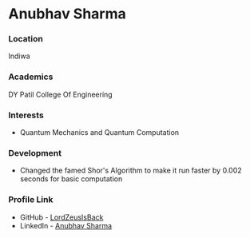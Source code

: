 # Anubhav Sharma

### Location

Indiwa

### Academics

DY Patil College Of Engineering

### Interests

- Quantum Mechanics and Quantum Computation

### Development

- Changed the famed Shor's Algorithm to make it run faster by 0.002 seconds for basic computation

### Profile Link

- GitHub - [LordZeusIsBack](https://github.com/LordZeusIsBack)
- LinkedIn - [Anubhav Sharma](www.linkedin.com/in/anubhav-sharma-775542290)
